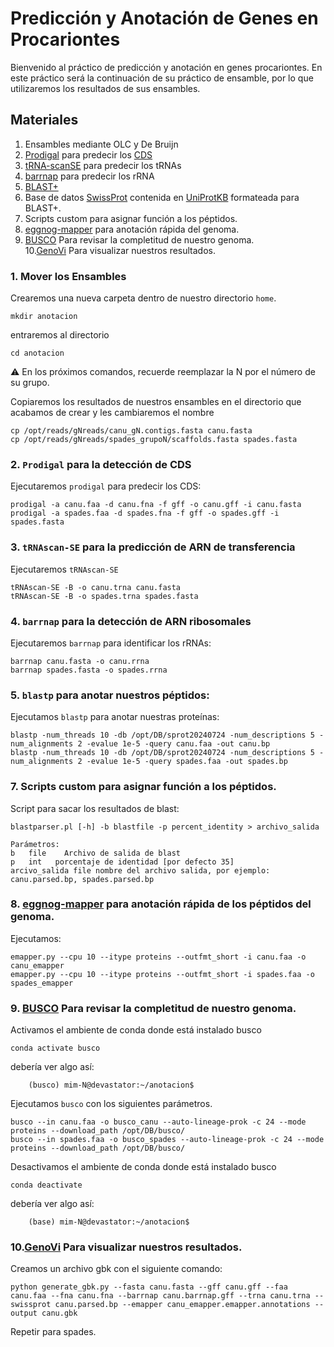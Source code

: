 # Predicción y Anotación de Genes en Procariontes

Bienvenido al práctico de predicción y anotación en genes procariontes. 
En este práctico será la continuación de su práctico de ensamble, 
por lo que utilizaremos los resultados de sus ensambles.

## Materiales

1. Ensambles mediante OLC y De Bruijn
2. [Prodigal](https://github.com/hyattpd/prodigal/wiki) para predecir los [CDS](https://www.uniprot.org/help/cds_protein_definition)
3. [tRNA-scanSE](https://www.ncbi.nlm.nih.gov/pmc/articles/PMC6768409/) para predecir los tRNAs
4. [barrnap](https://github.com/tseemann/barrnap) para predecir los rRNA
5. [BLAST+](https://www.ncbi.nlm.nih.gov/books/NBK279690/)
6. Base de datos [SwissProt](https://www.expasy.org/resources/uniprotkb-swiss-prot) contenida en [UniProtKB](https://www.uniprot.org/) formateada para BLAST+.
7. Scripts custom para asignar función a los péptidos.
8. [eggnog-mapper](https://github.com/eggnogdb/eggnog-mapper) para anotación rápida del genoma.
9. [BUSCO](https://busco.ezlab.org/busco_userguide.html) Para revisar la completitud de nuestro genoma.  
10.[GenoVi](https://github.com/robotoD/GenoVi) Para visualizar nuestros resultados.
  
   
### 1. Mover los Ensambles

Crearemos una nueva carpeta dentro de nuestro directorio `home`.

    mkdir anotacion
    
entraremos al directorio

    cd anotacion

:warning: En los próximos comandos, recuerde reemplazar la N por el número de su grupo.


Copiaremos los resultados de nuestros ensambles en el directorio que acabamos de crear y les cambiaremos el nombre
    
    cp /opt/reads/gNreads/canu_gN.contigs.fasta canu.fasta
    cp /opt/reads/gNreads/spades_grupoN/scaffolds.fasta spades.fasta

### 2. `Prodigal` para la detección de CDS

Ejecutaremos `prodigal` para predecir los CDS:

    prodigal -a canu.faa -d canu.fna -f gff -o canu.gff -i canu.fasta
    prodigal -a spades.faa -d spades.fna -f gff -o spades.gff -i spades.fasta

### 3. `tRNAscan-SE` para la predicción de ARN de transferencia
  
Ejecutaremos `tRNAscan-SE`

    tRNAscan-SE -B -o canu.trna canu.fasta
    tRNAscan-SE -B -o spades.trna spades.fasta

### 4. `barrnap` para la detección de ARN ribosomales

Ejecutaremos `barrnap` para identificar los rRNAs:
  
    barrnap canu.fasta -o canu.rrna
    barrnap spades.fasta -o spades.rrna
### 5. `blastp` para anotar nuestros péptidos:

Ejecutamos `blastp` para anotar nuestras proteínas:

    blastp -num_threads 10 -db /opt/DB/sprot20240724 -num_descriptions 5 -num_alignments 2 -evalue 1e-5 -query canu.faa -out canu.bp
    blastp -num_threads 10 -db /opt/DB/sprot20240724 -num_descriptions 5 -num_alignments 2 -evalue 1e-5 -query spades.faa -out spades.bp
    
### 7. Scripts custom para asignar función a los péptidos.

Script para sacar los resultados de blast:

    blastparser.pl [-h] -b blastfile -p percent_identity > archivo_salida
     
    Parámetros:
    b	file	Archivo de salida de blast
    p	int   porcentaje de identidad [por defecto 35]
    arcivo_salida file nombre del archivo salida, por ejemplo: canu.parsed.bp, spades.parsed.bp

### 8. [eggnog-mapper](https://github.com/eggnogdb/eggnog-mapper) para anotación rápida de los péptidos del genoma.

Ejecutamos:

    emapper.py --cpu 10 --itype proteins --outfmt_short -i canu.faa -o canu_emapper
    emapper.py --cpu 10 --itype proteins --outfmt_short -i spades.faa -o spades_emapper

    
### 9. [BUSCO](https://busco.ezlab.org/busco_userguide.html) Para revisar la completitud de nuestro genoma.

Activamos el ambiente de conda donde está instalado busco

    conda activate busco

debería ver algo así: 
```console
    (busco) mim-N@devastator:~/anotacion$
```
Ejecutamos `busco` con los siguientes parámetros.

    busco --in canu.faa -o busco_canu --auto-lineage-prok -c 24 --mode proteins --download_path /opt/DB/busco/
    busco --in spades.faa -o busco_spades --auto-lineage-prok -c 24 --mode proteins --download_path /opt/DB/busco/

Desactivamos el ambiente de conda donde está instalado busco

    conda deactivate

debería ver algo así: 
```console
    (base) mim-N@devastator:~/anotacion$
```


### 10.[GenoVi](https://github.com/robotoD/GenoVi) Para visualizar nuestros resultados.

Creamos un archivo gbk con el siguiente comando:

    python generate_gbk.py --fasta canu.fasta --gff canu.gff --faa canu.faa --fna canu.fna --barrnap canu.barrnap.gff --trna canu.trna --swissprot canu.parsed.bp --emapper canu_emapper.emapper.annotations --output canu.gbk

Repetir para spades.


    

